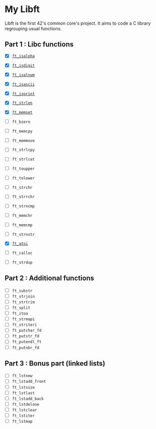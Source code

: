 # My Libft

Libft is the first 42's common core's project. It aims to code a C library regrouping usual functions.

## Part 1 : Libc functions

- [x] [`ft_isalpha`](/library/ft_isalpha.c)
- [x] [`ft_isdigit`](/library/ft_isdigit.c)
- [x] [`ft_isalnum`](/library/ft_isalnum.c)
- [x] [`ft_isascii`](/library/ft_isascii.c)
- [x] [`ft_isprint`](/library/ft_isprint.c)
- [x] [`ft_strlen`](/library/ft_strlen.c)
- [x] [`ft_memset`](/library/ft_memset.c)
- [ ] `ft_bzero`
- [ ] `ft_memcpy`
- [ ] `ft_memmove`
- [ ] `ft_strlcpy`
- [ ] `ft_strlcat`
- [ ] `ft_toupper`
- [ ] `ft_tolower`
- [ ] `ft_strchr`
- [ ] `ft_strrchr`
- [ ] `ft_strncmp`
- [ ] `ft_memchr`
- [ ] `ft_memcmp`
- [ ] `ft_strnstr`
- [x] [`ft_atoi`](/library/ft_atoi.c)

- [ ] `ft_calloc`
- [ ] `ft_strdup`

## Part 2 : Additional functions

- [ ] `ft_substr`
- [ ] `ft_strjoin`
- [ ] `ft_strtrim`
- [ ] `ft_split`
- [ ] `ft_itoa`
- [ ] `ft_strmapi`
- [ ] `ft_striteri`
- [ ] `ft_putchar_fd`
- [ ] `ft_putstr_fd`
- [ ] `ft_putendl_ft`
- [ ] `ft_putnbr_fd`

## Part 3 : Bonus part (linked lists)

- [ ] `ft_lstnew`
- [ ] `ft_lstadd_front`
- [ ] `ft_lstsize`
- [ ] `ft_lstlast`
- [ ] `ft_lstadd_back`
- [ ] `ft_lstdelone`
- [ ] `ft_lstclear`
- [ ] `ft_lstiter`
- [ ] `ft_lstmap`
